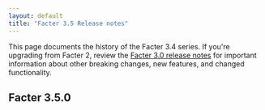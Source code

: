 ```yaml
---
layout: default
title: "Facter 3.5 Release notes"
---
```


[puppet-agent 1.5.x]: /puppet/4.5/reference/about_agent.html

This page documents the history of the Facter 3.4 series. If you're upgrading from Facter 2, review the [Facter 3.0 release notes](../3.0/release_notes.html) for important information about other breaking changes, new features, and changed functionality. 

## Facter 3.5.0
